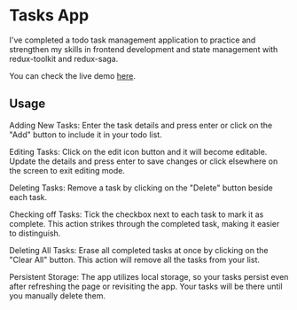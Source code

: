 # Tasks App

I've completed a todo task management application to practice and strengthen my skills in frontend development and state management with redux-toolkit and redux-saga.

You can check the live demo [here](https://serhatbek.github.io/redux-toolkit-saga-todo-app/).

## Usage

Adding New Tasks: Enter the task details and press enter or click on the "Add" button to include it in your todo list.

Editing Tasks: Click on the edit icon button and it will become editable. Update the details and press enter to save changes or click elsewhere on the screen to exit editing mode.

Deleting Tasks: Remove a task by clicking on the "Delete" button beside each task.

Checking off Tasks: Tick the checkbox next to each task to mark it as complete. This action strikes through the completed task, making it easier to distinguish.

Deleting All Tasks: Erase all completed tasks at once by clicking on the "Clear All" button. This action will remove all the tasks from your list.

Persistent Storage: The app utilizes local storage, so your tasks persist even after refreshing the page or revisiting the app. Your tasks will be there until you manually delete them.
